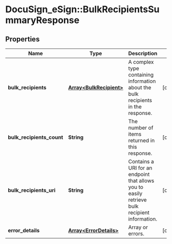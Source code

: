 # DocuSign_eSign::BulkRecipientsSummaryResponse

## Properties
Name | Type | Description | Notes
------------ | ------------- | ------------- | -------------
**bulk_recipients** | [**Array&lt;BulkRecipient&gt;**](BulkRecipient.md) | A complex type containing information about the bulk recipients in the response. | [optional] 
**bulk_recipients_count** | **String** | The number of items returned in this response. | [optional] 
**bulk_recipients_uri** | **String** | Contains a URI for an endpoint that allows you to easily retrieve bulk recipient information. | [optional] 
**error_details** | [**Array&lt;ErrorDetails&gt;**](ErrorDetails.md) | Array or errors. | [optional] 


